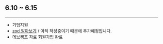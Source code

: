 ## 6.10 ~ 6.15

---

- 기업지원
- [zod 알아보기](https://velog.io/@yeahzzl/cs-u18uflv8) / 아직 작성중이기 때문에 추가예정입니다.
- 데브캠프 자료 회원가입 완료
